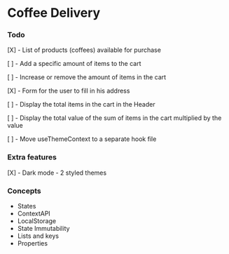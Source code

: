 # Coffee Delivery

### Todo
[X] - List of products (coffees) available for purchase

[ ] - Add a specific amount of items to the cart

[ ] - Increase or remove the amount of items in the cart

[X] - Form for the user to fill in his address

[ ] - Display the total items in the cart in the Header

[ ] - Display the total value of the sum of items in the cart multiplied by the value

[ ] - Move useThemeContext to a separate hook file

### Extra features
[X] - Dark mode - 2 styled themes

### Concepts
- States
- ContextAPI
- LocalStorage
- State Immutability
- Lists and keys
- Properties